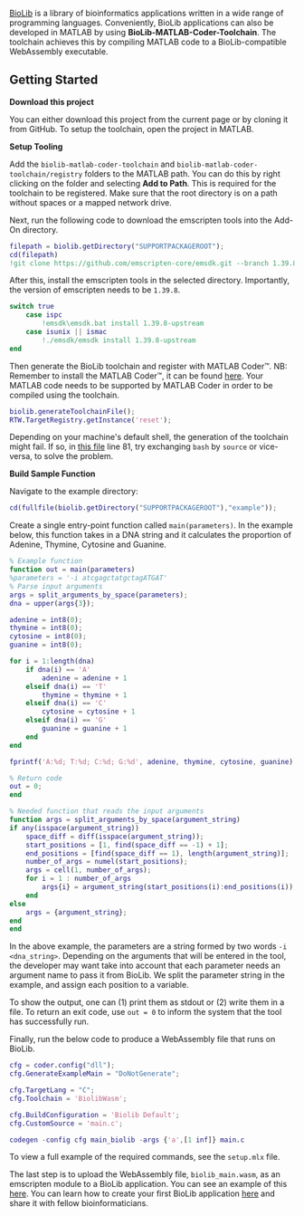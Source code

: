 [BioLib](https://biolib.com) is a library of bioinformatics applications written in a wide range of programming languages. Conveniently, BioLib applications can also be developed in MATLAB by using **BioLib-MATLAB-Coder-Toolchain**. The toolchain achieves this by compiling MATLAB code to a BioLib-compatible WebAssembly executable.

## Getting Started
**Download this project**

You can either download this project from the current page or by cloning it from GitHub. To setup the toolchain, open the project in MATLAB.

**Setup Tooling**

Add the `biolib-matlab-coder-toolchain` and `biolib-matlab-coder-toolchain/registry` folders to the MATLAB path. You can do this by right clicking on the folder and selecting **Add to Path**. This is required for the toolchain to be registered. Make sure that the root directory is on a path without spaces or a mapped network drive.

Next, run the following code to download the emscripten tools into the Add-On directory.

```matlab
filepath = biolib.getDirectory("SUPPORTPACKAGEROOT");
cd(filepath)
!git clone https://github.com/emscripten-core/emsdk.git --branch 1.39.8
```

After this, install the emscripten tools in the selected directory.  Importantly, the version of emscripten needs to be `1.39.8`.

```matlab
switch true
    case ispc
        !emsdk\emsdk.bat install 1.39.8-upstream
    case isunix || ismac
        !./emsdk/emsdk install 1.39.8-upstream 
end
```

Then generate the BioLib toolchain and register with MATLAB Coder™.  NB: Remember to install the MATLAB Coder™, it can be found [here](https://se.mathworks.com/help/coder/getting-started-with-matlab-coder.html). Your MATLAB code needs to be supported by MATLAB Coder in order to be compiled using the toolchain. 

```matlab
biolib.generateToolchainFile();
RTW.TargetRegistry.getInstance('reset');
```

Depending on your machine's default shell, the generation of the toolchain might fail. If so, in [this file](https://github.com/biolibtech/biolib-matlab-coder-toolchain/blob/master/%2Bbiolib/getToolchain.m) line 81, try exchanging `bash` by `source` or vice-versa, to solve the problem. 


**Build Sample Function**

Navigate to the example directory:

```matlab
cd(fullfile(biolib.getDirectory("SUPPORTPACKAGEROOT"),"example"));
```

Create a single entry-point function called `main(parameters)`. In the example below, this function takes in a DNA string and it calculates the proportion of Adenine, Thymine, Cytosine and Guanine.

```matlab
% Example function
function out = main(parameters)
%parameters = '-i atcgagctatgctagATGAT'
% Parse input arguments
args = split_arguments_by_space(parameters);
dna = upper(args{3});

adenine = int8(0);
thymine = int8(0);
cytosine = int8(0);
guanine = int8(0);

for i = 1:length(dna)
    if dna(i) == 'A'
        adenine = adenine + 1
    elseif dna(i) == 'T'
        thymine = thymine + 1
    elseif dna(i) == 'C'
        cytosine = cytosine + 1
    elseif dna(i) == 'G'
        guanine = guanine + 1
    end
end

fprintf('A:%d; T:%d; C:%d; G:%d', adenine, thymine, cytosine, guanine)

% Return code
out = 0;
end

% Needed function that reads the input arguments
function args = split_arguments_by_space(argument_string)
if any(isspace(argument_string))
    space_diff = diff(isspace(argument_string));
    start_positions = [1, find(space_diff == -1) + 1];
    end_positions = [find(space_diff == 1), length(argument_string)];
    number_of_args = numel(start_positions);
    args = cell(1, number_of_args);
    for i = 1 : number_of_args
        args{i} = argument_string(start_positions(i):end_positions(i));
    end
else
    args = {argument_string};
end
end
```

In the above example, the parameters are a string formed by two words `-i <dna_string>`. Depending on the arguments that will be entered in the tool, the developer may want take into account that each parameter needs an argument name to pass it from BioLib. We split the parameter string in the example, and assign each position to a variable.

To show the output, one can (1) print them as stdout or (2) write them in a file. To return an exit code, use `out = 0` to inform the system that the tool has successfully run. 

Finally, run the below code to produce a WebAssembly file that runs on BioLib.

```matlab
cfg = coder.config("dll");
cfg.GenerateExampleMain = "DoNotGenerate";

cfg.TargetLang = "C";
cfg.Toolchain = 'BiolibWasm';

cfg.BuildConfiguration = 'Biolib Default';
cfg.CustomSource = 'main.c';

codegen -config cfg main_biolib -args {'a',[1 inf]} main.c
```
To view a full example of the required commands, see the `setup.mlx` file.

The last step is to upload the WebAssembly file, `biolib_main.wasm`, as an emscripten module to a BioLib application. You can see an example of this [here](https://biolib.com/laurabiolib/BioLib-MATLAB-ToolChain/). You can learn how to create your first BioLib application [here](https://biolib.com/docs/building-applications/creating-your-first-application) and share it with fellow bioinformaticians.
